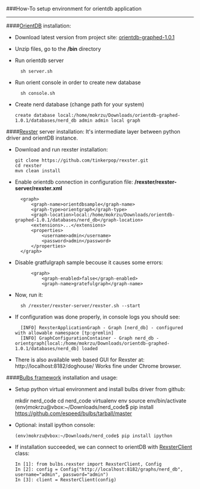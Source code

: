 



###How-To setup environment for orientdb application
___

####[OrientDB] installation:
* Download latest version from project site: [orientdb-graphed-1.0.1]
* Unzip files, go to the **/bin** directory
* Run orientdb server

        sh server.sh

* Run orient console in order to create new database

        sh console.sh
        
*   Create nerd database (change path for your system)

        create database local:/home/mokrzu/Downloads/orientdb-graphed-1.0.1/databases/nerd_db admin admin local graph

####[Rexster] server installation:
It's intermediate layer between python driver and orientDB instance.

*   Download and run rexster installation:

        git clone https://github.com/tinkerpop/rexster.git
        cd rexster
        mvn clean install

* Enable orientdb connection in configuration file: **/rexster/rexster-server/rexster.xml**
    
        <graph>
            <graph-name>orientdbsample</graph-name>
            <graph-type>orientgraph</graph-type>
            <graph-location>local:/home/mokrzu/Downloads/orientdb-graphed-1.0.1/databases/nerd_db</graph-location>
            <extensions>...</extensions>
            <properties>
                <username>admin</username>
                <password>admin</password>
            </properties>
        </graph>

* Disable gratfulgraph sample becouse it causes some errors:

            <graph>
                <graph-enabled>false</graph-enabled>
                <graph-name>gratefulgraph</graph-name>

* Now, run it:

        sh /rexster/rexster-server/rexster.sh --start

* If configuration was done properly, in console logs you should see:

        [INFO] RexsterApplicationGraph - Graph [nerd_db] - configured with allowable namespace [tp:gremlin]
        [INFO] GraphConfigurationContainer - Graph nerd_db - orientgraph[local:/home/mokrzu/Downloads/orientdb-graphed-1.0.1/databases/nerd_db] loaded

* There is also available web based GUI for Rexster at: http://localhost:8182/doghouse/
Works fine under Chrome browser.


####[Bulbs framework] installation and usage:

*    Setup python virtual environment and install bulbs driver from github:

        mkdir nerd_code
        cd nerd_code
        virtualenv env
        source env/bin/activate
        (env)mokrzu@vbox:~/Downloads/nerd_code$ pip install https://github.com/espeed/bulbs/tarball/master        

*   Optional: install ipython console:

        (env)mokrzu@vbox:~/Downloads/nerd_code$ pip install ipython

*   If installation succeeded, we can connect to orientDB with [RexsterClient] class:

        In [1]: from bulbs.rexster import RexsterClient, Config
        In [2]: config = Config("http://localhost:8182/graphs/nerd_db", username="admin", password="admin")
        In [3]: client = RexsterClient(config)

[RexsterClient]: http://bulbflow.com/docs/api/bulbs/rexster/client/
[Bulbs framework]: http://bulbflow.com/
[orientdb-graphed-1.0.1]: http://code.google.com/p/orient/downloads/detail?name=orientdb-graphed-1.0.1.zip&can=2&q=
[Rexster]:
https://github.com/tinkerpop/rexster/wiki/
[OrientDB]:
http://www.orientdb.org/orient-db.htm